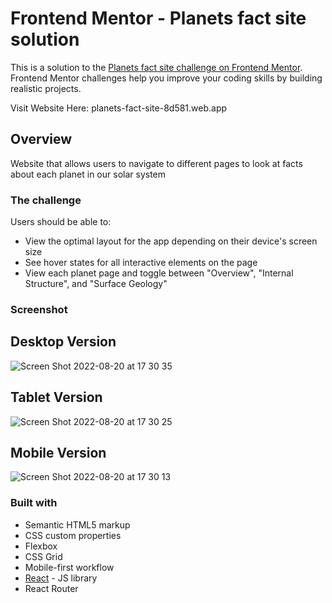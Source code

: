 # Frontend Mentor - Planets fact site solution

This is a solution to the [Planets fact site challenge on Frontend Mentor](https://www.frontendmentor.io/challenges/planets-fact-site-gazqN8w_f). Frontend Mentor challenges help you improve your coding skills by building realistic projects.

Visit Website Here:  planets-fact-site-8d581.web.app

## Overview

Website that allows users to navigate to different pages to look at facts about each planet in our solar system

### The challenge

Users should be able to:

- View the optimal layout for the app depending on their device's screen size
- See hover states for all interactive elements on the page
- View each planet page and toggle between "Overview", "Internal Structure", and "Surface Geology"

### Screenshot

## Desktop Version

![Screen Shot 2022-08-20 at 17 30 35](https://user-images.githubusercontent.com/25332391/185766708-655ea295-52e4-4800-b9a2-85854f1d03dd.png)

## Tablet Version

![Screen Shot 2022-08-20 at 17 30 25](https://user-images.githubusercontent.com/25332391/185766706-08a24ab3-0d96-441c-bffd-78f904171b86.png)


## Mobile Version

![Screen Shot 2022-08-20 at 17 30 13](https://user-images.githubusercontent.com/25332391/185766703-cf09f21a-5b63-4e5b-99eb-d4e49c99f5ea.png)


### Built with

- Semantic HTML5 markup
- CSS custom properties
- Flexbox
- CSS Grid
- Mobile-first workflow
- [React](https://reactjs.org/) - JS library
- React Router
